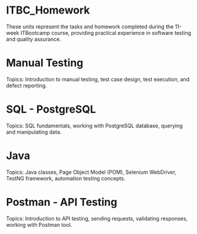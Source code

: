 # ITBC_Homework

These units represent the tasks and homework completed during the 11-week ITBootcamp course, providing practical experience in software testing and quality assurance.

# Manual Testing
Topics: Introduction to manual testing, test case design, test execution, and defect reporting.
# SQL - PostgreSQL
Topics: SQL fundamentals, working with PostgreSQL database, querying and manipulating data.
# Java
Topics: Java classes, Page Object Model (POM), Selenium WebDriver, TestNG framework, automation testing concepts.
# Postman - API Testing
Topics: Introduction to API testing, sending requests, validating responses, working with Postman tool.

